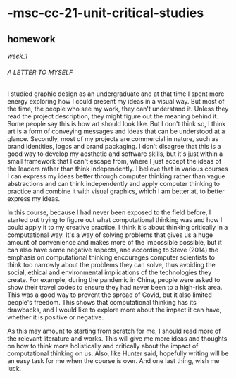 # -msc-cc-21-unit-critical-studies
## homework

*week_1*

###### A LETTER TO MYSELF

I studied graphic design as an undergraduate and at that time I spent more energy exploring how I could present my ideas in a visual way. But most of the time, the people who see my work, they can't understand it. Unless they read the project description, they might figure out the meaning behind it. Some people say this is how art should look like. But I don't think so, I think art is a form of conveying messages and ideas that can be understood at a glance. Secondly, most of my projects are commercial in nature, such as brand identities, logos and brand packaging. I don't disagree that this is a good way to develop my aesthetic and software skills, but it's just within a small framework that I can't escape from, where I just accept the ideas of the leaders rather than think independently. I believe that in various courses I can express my ideas better through computer thinking rather than vague abstractions and can think independently and apply computer thinking to practice and combine it with visual graphics, which I am better at, to better express my ideas.

In this course, because I had never been exposed to the field before, I started out trying to figure out what computational thinking was and how I could apply it to my creative practice. I think it's about thinking critically in a computational way. It's a way of solving problems that gives us a huge amount of convenience and makes more of the impossible possible, but it can also have some negative aspects, and according to Steve (2014) the emphasis on computational thinking encourages computer scientists to think too narrowly about the problems they can solve, thus avoiding the social, ethical and environmental implications of the technologies they create. For example, during the pandemic in China, people were asked to show their travel codes to ensure they had never been to a high-risk area. This was a good way to prevent the spread of Covid, but it also limited people's freedom. This shows that computational thinking has its drawbacks, and I would like to explore more about the impact it can have, whether it is positive or negative.

As this may amount to starting from scratch for me, I should read more of the relevant literature and works. This will give me more ideas and thoughts on how to think more holistically and critically about the impact of computational thinking on us. Also, like Hunter said, hopefully writing will be an easy task for me when the course is over. And one last thing, wish me luck.
